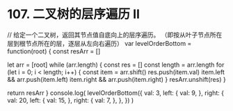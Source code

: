 # 107. 二叉树的层序遍历 II

// 给定一个二叉树，返回其节点值自底向上的层序遍历。 （即按从叶子节点所在层到根节点所在的层，逐层从左向右遍历）
var levelOrderBottom = function(root) {
  const resArr = []

  let arr = [root]
  while (arr.length) {
    const res = []
    const length = arr.length
    for (let i = 0; i < length; i++) {
      const item = arr.shift()
      res.push(item.val)
      item.left && arr.push(item.left)
      item.right && arr.push(item.right)
    }
    resArr.unshift(res)
  }

  return resArr
}
console.log(
  levelOrderBottom({
    val: 3,
    left: {
      val: 9,
    },
    right: {
      val: 20,
      left: {
        val: 15,
      },
      right: {
        val: 7,
      },
    },
  })
)
